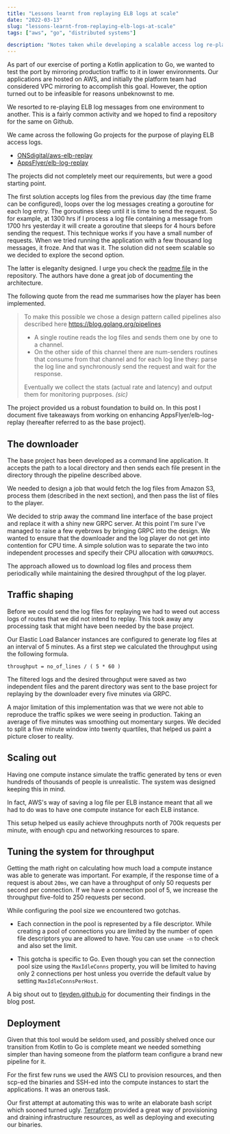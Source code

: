 ```yaml
---
title: "Lessons learnt from replaying ELB logs at scale"
date: "2022-03-13"
slug: "lessons-learnt-from-replaying-elb-logs-at-scale"
tags: ["aws", "go", "distributed systems"]

description: "Notes taken while developing a scalable access log re-player."
---
```


As part of our exercise of porting a Kotlin application to Go, we wanted to test the port by mirroring production traffic to it in lower environments. Our applications are hosted on AWS, and initially the platform team had considered VPC mirroring to accomplish this goal. However, the option turned out to be infeasible for reasons unbeknownst to me.

We resorted to re-playing ELB log messages from one environment to another. This is a fairly common activity and we hoped to find a repository for the same on Github.

We came across the following Go projects for the purpose of playing ELB access logs.

- [ONSdigital/aws-elb-replay](https://github.com/ONSdigital/aws-elb-replay)
- [AppsFlyer/elb-log-replay](https://github.com/AppsFlyer/elb-log-replay)

The projects did not completely meet our requirements, but were a good starting point.

The first solution accepts log files from the previous day (the time frame can be configured), loops over the log messages creating a goroutine for each log entry. The goroutines sleep until it is time to send the request. So for example, at 1300 hrs if I process a log file containing a message from 1700 hrs yesterday it will create a goroutine that sleeps for 4 hours before sending the request. This technique works if you have a small number of requests. When we tried running the application with a few thousand log messages, it froze. And that was it. The solution did not seem scalable so we decided to explore the second option.

The latter is eleganlty designed. I urge you check the [readme file](https://github.com/AppsFlyer/elb-log-replay/blob/master/README.md) in the repository. The authors have done a great job of documenting the architecture.

The following quote from the read me summarises how the player has been implemented.

> To make this possible we chose a design pattern called pipelines also described here https://blog.golang.org/pipelines
>
> - A single routine reads the log files and sends them one by one to a channel.
> - On the other side of this channel there are num-senders routines that consume from that channel and for each log line they: parse the log line and synchronously send the request and wait for the response.
>
> Eventually we collect the stats (actual rate and latency) and output them for monitoring puprposes. *(sic)*

The project provided us a robust foundation to build on. In this post I document five takeaways from working on enhancing AppsFlyer/elb-log-replay (hereafter referred to as the base project).

## The downloader

The base project has been developed as a command line application. It accepts the path to a local directory and then sends each file present in the directory through the pipeline described above.

We needed to design a job that would fetch the log files from Amazon S3, process them (described in the next section), and then pass the list of files to the player.

We decided to strip away the command line interface of the base project and replace it with a shiny new GRPC server. At this point I'm sure I've managed to raise a few eyebrows by bringing GRPC into the design. We wanted to ensure that the downloader and the log player do not get into contention for CPU time. A simple solution was to separate the two into independent processes and specify their CPU allocation with `GOMAXPROCS`.

The approach allowed us to download log files and process them periodically while maintaining the desired throughput of the log player.

## Traffic shaping

Before we could send the log files for replaying we had to weed out access logs of routes that we did not intend to replay. This took away any processing task that might have been needed by the base project.

Our Elastic Load Balancer instances are configured to generate log files at an interval of 5 minutes. As a first step we calculated the throughput using the following formula.

    throughput = no_of_lines / ( 5 * 60 )

The filtered logs and the desired throughput were saved as two independent files and the parent directory was sent to the base project for replaying by the downloader every five minutes via GRPC.

A major limitation of this implementation was that we were not able to reproduce the traffic spikes we were seeing in production. Taking an average of five minutes was smoothing out momentary surges. We decided to split a five minute window into twenty quartiles, that helped us paint a picture closer to reality.

## Scaling out

Having one compute instance simulate the traffic generated by tens or even hundreds of thousands of people is unrealistic. The system was designed keeping this in mind.

In fact, AWS's way of saving a log file per ELB instance meant that all we had to do was to have one compute instance for each ELB instance.

This setup helped us easily achieve throughputs north of 700k requests per minute, with enough cpu and networking resources to spare.

## Tuning the system for throughput

Getting the math right on calculating how much load a compute instance was able to generate was important. For example, if the response time of a request is about `20ms`, we can have a throughput of only 50 requests per second per connection. If we have a connection pool of 5, we increase the throughput five-fold to 250 requests per second.

While configuring the pool size we encountered two gotchas.

- Each connection in the pool is represented by a file descriptor. While creating a pool of connections you are limited by the number of open file descriptors you are allowed to have. You can use `uname -n` to check and also set the limit.

- This gotcha is specific to Go. Even though you can set the connection pool size using the `MaxIdleConns` property, you will be limited to having only 2 connections per host unless you override the default value by setting `MaxIdleConnsPerHost`.

A big shout out to [tleyden.github.io](http://tleyden.github.io/blog/2016/11/21/tuning-the-go-http-client-library-for-load-testing/) for documenting their findings in the blog post.

## Deployment

Given that this tool would be seldom used, and possibly shelved once our transition from Kotlin to Go is complete meant we needed something simpler than having someone from the platform team configure a brand new pipeline for it.

For the first few runs we used the AWS CLI to provision resources, and then scp-ed the binaries and SSH-ed into the compute instances to start the applications. It was an onerous task. 

Our first attempt at automating this was to write an elaborate bash script which sooned turned ugly. [Terraform](https://www.terraform.io/) provided a great way of provisioning and draining infrastructure resources, as well as deploying and executing our binaries.
